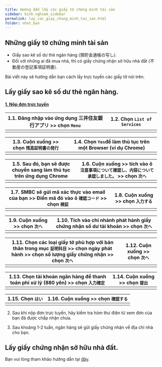 ```yaml
---
title: Hướng dẫn lấy các giấy tờ chứng minh tài sản
sidebar: kinh_nghiem_sidebar
permalink: lay_cac_giay_chung_minh_tai_san.html
folder: nhat_ban
---
```


## Những giấy tờ chứng minh tài sản

- Giấy sao kê số dư thẻ ngân hàng (預貯金通帳の写し).
- Đối với những ai đã mua nhà, thì có giấy chứng nhận sở hữu nhà đất (不動産の登記事項証明書).

Bài viết này sẽ hướng dẫn bạn cách lấy trực tuyến các giấy tờ nói trên.

## Lấy giấy sao kê số dư thẻ ngân hàng.

<div class="panel-group" id="accordion">
  <div class="panel panel-default">
      <div class="panel-heading">
          <h4 class="panel-title">
              <a class="noCrossRef accordion-toggle" data-toggle="collapse" data-parent="#accordion" href="#collapseOne">1. Nộp đơn trực tuyến</a>
          </h4>
      </div>
      <div id="collapseOne" class="panel-collapse collapse noCrossRef">
          <div class="panel-body">
              <table style="border:none; border-collapse:collapse; cellspacing:0; cellpadding:0" >
                <thead>
                  <tr>
                    <th>1.1. Đăng nhập vào ứng dụng 三井住友銀行アプリ >> chọn <code class="language-plaintext highlighter-rouge">Menu</code></th>
                    <th>1.2. Chọn <code class="language-plaintext highlighter-rouge">List of Services</code></th>
                  </tr>
                </thead>
                <tbody>
                  <tr>
                    <td><img src="../../../../../images/kinh_nghiem/ho_so_vinh_tru/so_du_tai_khoan_01.jpg" alt=""></td>
                    <td><img src="../../../../../images/kinh_nghiem/ho_so_vinh_tru/so_du_tai_khoan_02.jpg" alt=""></td>
                  </tr>
                </tbody>
              </table>
              <table style="border:none; border-collapse:collapse; cellspacing:0; cellpadding:0" >
                <thead>
                  <tr>
                    <th>1.3. Cuộn xuống >> chọn <code class="language-plaintext highlighter-rouge">残高証明書の発行</code></th>
                    <th>1.4. Chọn <code class="language-plaintext highlighter-rouge">Yes</code>để làm thủ tục trên một Browser (ví dụ Chrome)</th>
                  </tr>
                </thead>
                <tbody>
                  <tr>
                    <td><img src="../../../../../images/kinh_nghiem/ho_so_vinh_tru/so_du_tai_khoan_03.jpg" alt=""></td>
                    <td><img src="../../../../../images/kinh_nghiem/ho_so_vinh_tru/so_du_tai_khoan_04.jpg" alt=""></td>
                  </tr>
                </tbody>
              </table>
              <table style="border:none; border-collapse:collapse; cellspacing:0; cellpadding:0" >
                <thead>
                  <tr>
                    <th>1.5. Sau đó, bạn sẽ được chuyển sang làm thủ tục trên ứng dụng Chrome</th>
                    <th>1.6. Cuộn xuống >> tích vào ô <code class="language-plaintext highlighter-rouge">注意事項について確認し、内容について承認しました。</code> >> chọn <code class="language-plaintext highlighter-rouge">次へ</code></th>
                  </tr>
                </thead>
                <tbody>
                  <tr>
                    <td><img src="../../../../../images/kinh_nghiem/ho_so_vinh_tru/so_du_tai_khoan_05.jpg" alt=""></td>
                    <td><img src="../../../../../images/kinh_nghiem/ho_so_vinh_tru/so_du_tai_khoan_06.jpg" alt=""></td>
                  </tr>
                </tbody>
              </table>
              <table style="border:none; border-collapse:collapse; cellspacing:0; cellpadding:0" >
                <thead>
                  <tr>
                    <th>1.7. SMBC sẽ gửi mã xác thực vào email của bạn >> Điền mã đó vào ô <code class="language-plaintext highlighter-rouge">確認コード</code> >> chọn <code class="language-plaintext highlighter-rouge">検証</code></th>
                    <th>1.8. Cuộn xuống >> chọn <code class="language-plaintext highlighter-rouge">入力する</code></th>
                  </tr>
                </thead>
                <tbody>
                  <tr>
                    <td><img src="../../../../../images/kinh_nghiem/ho_so_vinh_tru/so_du_tai_khoan_07.jpg" alt=""></td>
                    <td><img src="../../../../../images/kinh_nghiem/ho_so_vinh_tru/so_du_tai_khoan_08.jpg" alt=""></td>
                  </tr>
                </tbody>
              </table>
              <table style="border:none; border-collapse:collapse; cellspacing:0; cellpadding:0" >
                <thead>
                  <tr>
                    <th>1.9. Cuộn xuống >> chọn <code class="language-plaintext highlighter-rouge">次へ</code></th>
                    <th>1.10. Tích vào chi nhánh phát hành giấy chứng nhận số dư tài khoản >> chọn <code class="language-plaintext highlighter-rouge">次へ</code></th>
                  </tr>
                </thead>
                <tbody>
                  <tr>
                    <td><img src="../../../../../images/kinh_nghiem/ho_so_vinh_tru/so_du_tai_khoan_09.jpg" alt=""></td>
                    <td><img src="../../../../../images/kinh_nghiem/ho_so_vinh_tru/so_du_tai_khoan_10.jpg" alt=""></td>
                  </tr>
                </tbody>
              </table>
              <table style="border:none; border-collapse:collapse; cellspacing:0; cellpadding:0" >
                <thead>
                  <tr>
                    <th>1.11. Chọn các loại giấy tờ phù hợp với bản thân trong mục <code class="language-plaintext highlighter-rouge">証明科目</code> >> chọn ngày phát hành >> chọn số lượng giấy chứng nhận >> chọn <code class="language-plaintext highlighter-rouge">次へ</code></th>
                    <th>1.12. Cuộn xuống >> chọn <code class="language-plaintext highlighter-rouge">次へ</code></th>
                  </tr>
                </thead>
                <tbody>
                  <tr>
                    <td><img src="../../../../../images/kinh_nghiem/ho_so_vinh_tru/so_du_tai_khoan_11.jpg" alt=""></td>
                    <td><img src="../../../../../images/kinh_nghiem/ho_so_vinh_tru/so_du_tai_khoan_12.jpg" alt=""></td>
                  </tr>
                </tbody>
              </table>
              <table style="border:none; border-collapse:collapse; cellspacing:0; cellpadding:0" >
                <thead>
                  <tr>
                    <th>1.13. Chọn tài khoản ngân hàng để thanh toán phí xử lý (880 yên) >> chọn <code class="language-plaintext highlighter-rouge">入力確定</code></th>
                    <th>1.14. Cuộn xuống >> chọn <code class="language-plaintext highlighter-rouge">提出</code></th>
                  </tr>
                </thead>
                <tbody>
                  <tr>
                    <td><img src="../../../../../images/kinh_nghiem/ho_so_vinh_tru/so_du_tai_khoan_13.jpg" alt=""></td>
                    <td><img src="../../../../../images/kinh_nghiem/ho_so_vinh_tru/so_du_tai_khoan_14.jpg" alt=""></td>
                  </tr>
                </tbody>
              </table>
              <table style="border:none; border-collapse:collapse; cellspacing:0; cellpadding:0" >
                <thead>
                  <tr>
                    <th>1.15. Chọn <code class="language-plaintext highlighter-rouge">はい</code></th>
                    <th>1.16. Cuộn xuống >> chọn <code class="language-plaintext highlighter-rouge">確認する</code></th>
                  </tr>
                </thead>
                <tbody>
                  <tr>
                    <td><img src="../../../../../images/kinh_nghiem/ho_so_vinh_tru/so_du_tai_khoan_15.jpg" alt=""></td>
                    <td><img src="../../../../../images/kinh_nghiem/ho_so_vinh_tru/so_du_tai_khoan_16.jpg" alt=""></td>
                  </tr>
                </tbody>
              </table>
          </div>
      </div>
  </div>
</div>
<!-- /.panel-group -->

2. Sau khi nộp đơn trực tuyến, hãy kiểm tra hòm thư điện tử xem đơn của bạn đã được chấp nhận chưa.

3. Sau khoảng 1-2 tuần, ngân hàng sẽ gửi giấy chứng nhận về địa chỉ nhà cho bạn.

## Lấy giấy chứng nhận sở hữu nhà đất.

Bạn vui lòng tham khảo hướng dẫn tại [đây](https://houmukyoku.moj.go.jp/homu/shomeisho_000001.html).
